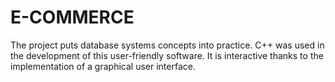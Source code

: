 # E-COMMERCE
The project puts database systems concepts into practice. C++ was used in the development of this user-friendly software. It is interactive thanks to the implementation of a graphical user interface.
